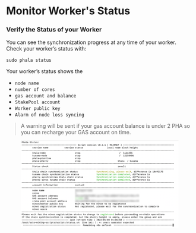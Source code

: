 # Monitor Worker's Status

### Verify the Status of your Worker <a href="#verify-the-status-of-your-worker" id="verify-the-status-of-your-worker"></a>

You can see the synchronization progress at any time of your worker. Check your worker’s status with:

```
sudo phala status
```

Your worker’s status shows the

* `node name`
* `number of cores`
* `gas account and balance`
* `StakePool account`
* `Worker public key`
* `Alarm of node loss syncing`

> A warning will be sent if your gas account balance is under 2 PHA so you can recharge your GAS account on time.

<figure><img src="../../.gitbook/assets/2-3-1.png" alt=""><figcaption></figcaption></figure>
